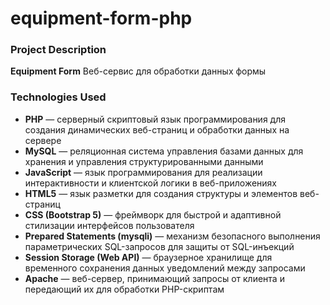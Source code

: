 # equipment-form-php

### Project Description

**Equipment Form** Веб-сервис для обработки данных формы

### Technologies Used

- **PHP** — серверный скриптовый язык программирования для создания динамических веб-страниц и обработки данных на сервере
- **MySQL** — реляционная система управления базами данных для хранения и управления структурированными данными
- **JavaScript** — язык программирования для реализации интерактивности и клиентской логики в веб-приложениях
- **HTML5** — язык разметки для создания структуры и элементов веб-страниц
- **CSS (Bootstrap 5)** — фреймворк для быстрой и адаптивной стилизации интерфейсов пользователя
- **Prepared Statements (mysqli)** — механизм безопасного выполнения параметрических SQL-запросов для защиты от SQL-инъекций
- **Session Storage (Web API)** — браузерное хранилище для временного сохранения данных уведомлений между запросами
- **Apache** — веб-сервер, принимающий запросы от клиента и передающий их для обработки PHP-скриптам
